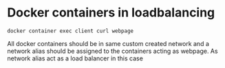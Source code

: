 # Docker containers in loadbalancing 

```docker container exec client curl webpage```

All docker containers should be in same custom created network and a network alias should be assigned to the containers acting as webpage. As network alias act as a load balancer in this case  
